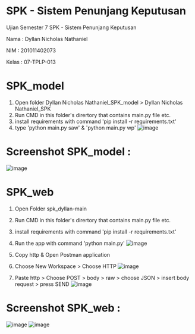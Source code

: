 # SPK - Sistem Penunjang Keputusan
 Ujian Semester 7 SPK - Sistem Penunjang Keputusan

Nama  : Dyllan Nicholas Nathaniel

NIM   : 201011402073

Kelas : 07-TPLP-013


# SPK_model
1. Open folder Dyllan Nicholas Nathaniel_SPK_model > Dyllan Nicholas Nathaniel_SPK
2. Run CMD in this folder's dirertory that contains main.py file etc.
3. install requirements with command 'pip install -r requirements.txt'
4. type 'python main.py saw' & 'python main.py wp'
![image](https://github.com/D3Xect/SPK/assets/114375108/6257baca-453e-442a-aa8d-787d44826e64)


# Screenshot SPK_model :
![image](https://github.com/D3Xect/SPK/assets/114375108/9c93d9c8-03b9-447c-b59d-789db510436b)

# SPK_web
1. Open Folder spk_dyllan-main
2. Run CMD in this folder's dirertory that contains main.py file etc.
3. install requirements with command 'pip install -r requirements.txt'
4. Run the app with command 'python main.py'
![image](https://github.com/D3Xect/SPK/assets/114375108/d2312662-47a4-4e6b-b433-33e01459818d)

5. Copy http & Open Postman application
6. Choose New Workspace > Choose HTTP
![image](https://github.com/D3Xect/SPK/assets/114375108/0f04b492-319e-47df-9862-bc38c2481b9a)

7. Paste http > Choose POST > body > raw > choose JSON > insert body request > press SEND
![image](https://github.com/D3Xect/SPK/assets/114375108/16129d62-53f1-4f42-84bb-482b45e7eeef)


# Screenshot SPK_web :
![image](https://github.com/D3Xect/SPK/assets/114375108/10b0e1cb-45ed-4549-8728-de1e987ccf0a)
![image](https://github.com/D3Xect/SPK/assets/114375108/ce9715bf-973f-4118-a739-342afb98d7fe)


